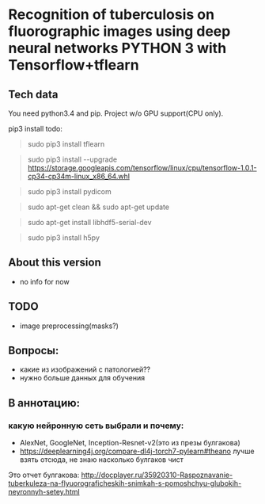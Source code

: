 # Recognition of tuberculosis on fluorographic images using deep neural networks PYTHON 3 with Tensorflow+tflearn

## Tech data
You need python3.4 and pip. Project w/o GPU support(CPU only).

pip3 install todo:
> sudo pip3 install tflearn

> sudo pip3 install --upgrade https://storage.googleapis.com/tensorflow/linux/cpu/tensorflow-1.0.1-cp34-cp34m-linux_x86_64.whl

> sudo pip3 install pydicom

> sudo apt-get clean && sudo apt-get update

> sudo apt-get install libhdf5-serial-dev

> sudo pip3 install h5py

## About this version
- no info for now

## TODO
* image preprocessing(masks?)

## Вопросы:
- какие из изображений с патологией??
- нужно больше данных для обучения

## В аннотацию: 
### какую нейронную сеть выбрали и почему:
- AlexNet, GoogleNet, Inception-Resnet-v2(это из презы булгакова)
- https://deeplearning4j.org/compare-dl4j-torch7-pylearn#theano лучше взять отсюда, не знаю насколько булгаков чист

Это отчет булгакова:
http://docplayer.ru/35920310-Raspoznavanie-tuberkuleza-na-flyuorograficheskih-snimkah-s-pomoshchyu-glubokih-neyronnyh-setey.html
